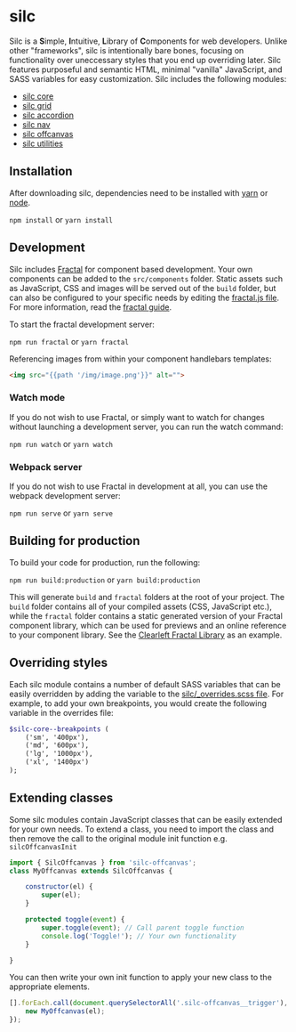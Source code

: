 # silc

Silc is a **S**imple, **I**ntuitive, **L**ibrary of **C**omponents for web developers. Unlike other "frameworks", silc is intentionally bare bones, focusing on functionality over uneccessary styles that you end up overriding later. Silc features purposeful and semantic HTML, minimal "vanilla" JavaScript, and SASS variables for easy customization. Silc includes the following modules:

 - [silc core](https://github.com/nickrigby/silc-core)
 - [silc grid](https://github.com/nickrigby/silc-grid)
 - [silc accordion](https://github.com/nickrigby/silc-accordion)
 - [silc nav](https://github.com/nickrigby/silc-nav)
 - [silc offcanvas](https://github.com/nickrigby/silc-offcanvas)
 - [silc utilities](https://github.com/nickrigby/silc-utilities)

## Installation
After downloading silc, dependencies need to be installed with [yarn](https://yarnpkg.com/lang/en/docs/install/) or [node](https://docs.npmjs.com/getting-started/installing-node).

`npm install` or `yarn install`

## Development
Silc includes [Fractal](http://fractal.build) for component based development. Your own components can be added to the `src/components` folder. Static assets such as JavaScript, CSS and images will be served out of the `build` folder, but can also be configured to your specific needs by editing the [fractal.js file](fractal.js). For more information, read the [fractal guide](http://fractal.build/guide).

To start the fractal development server:

`npm run fractal` or `yarn fractal`

Referencing images from within your component handlebars templates:

```html
<img src="{{path '/img/image.png'}}" alt="">
```

### Watch mode
If you do not wish to use Fractal, or simply want to watch for changes without launching a development server, you can run the watch command:

`npm run watch` or `yarn watch`

### Webpack server
If you do not wish to use Fractal in development at all, you can use the webpack development server:

`npm run serve` or `yarn serve`

## Building for production
To build your code for production, run the following:

`npm run build:production` or `yarn build:production`

This will generate `build` and `fractal` folders at the root of your project. The `build` folder contains all of your compiled assets (CSS, JavaScript etc.), while the `fractal` folder contains a static generated version of your Fractal component library, which can be used for previews and an online reference to your component library. See the [Clearleft Fractal Library](http://fractal.clearleft.com) as an example.

## Overriding styles
Each silc module contains a number of default SASS variables that can be easily overridden by adding the variable to the [silc/_overrides.scss file](src/scss/silc/_overrides.scss). For example, to add your own breakpoints, you would create the following variable in the overrides file:

```scss
$silc-core--breakpoints (
    ('sm', '400px'),
    ('md', '600px'),
    ('lg', '1000px'),
    ('xl', '1400px')
);
```

## Extending classes
Some silc modules contain JavaScript classes that can be easily extended for your own needs. To extend a class, you need to import the class and then remove the call to the original module init function e.g. `silcOffcanvasInit`

```javascript
import { SilcOffcanvas } from 'silc-offcanvas';
class MyOffcanvas extends SilcOffcanvas {

    constructor(el) {
        super(el);
    }

    protected toggle(event) {
        super.toggle(event); // Call parent toggle function
        console.log('Toggle!'); // Your own functionality
    }

}
```

You can then write your own init function to apply your new class to the appropriate elements.
```javascript
[].forEach.call(document.querySelectorAll('.silc-offcanvas__trigger'), el => {
    new MyOffcanvas(el);
});
```

